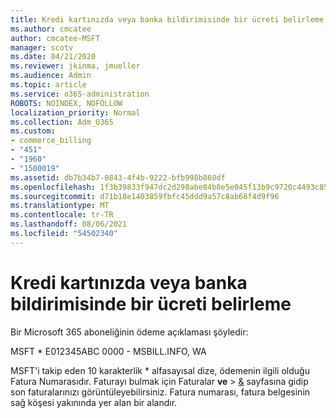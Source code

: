 ```yaml
---
title: Kredi kartınızda veya banka bildirimisinde bir ücreti belirleme
ms.author: cmcatee
author: cmcatee-MSFT
manager: scotv
ms.date: 04/21/2020
ms.reviewer: jkinma, jmueller
ms.audience: Admin
ms.topic: article
ms.service: o365-administration
ROBOTS: NOINDEX, NOFOLLOW
localization_priority: Normal
ms.collection: Adm_O365
ms.custom:
- commerce_billing
- "451"
- "1960"
- "1500019"
ms.assetid: db7b34b7-0843-4f4b-9222-bfb998b860df
ms.openlocfilehash: 1f3b39833f947dc2d298abe84b8e5e045f13b9c9720c4493c85273ea5afa2ebb
ms.sourcegitcommit: d71b18e1403859fbfc45ddd9a57c8ab68f4d9f96
ms.translationtype: MT
ms.contentlocale: tr-TR
ms.lasthandoff: 08/06/2021
ms.locfileid: "54502340"
---
```

# <a name="how-to-identify-a-charge-on-your-credit-card-or-bank-statement"></a>Kredi kartınızda veya banka bildirimisinde bir ücreti belirleme

Bir Microsoft 365 aboneliğinin ödeme açıklaması şöyledir:
  
MSFT \* E012345ABC 0000 - MSBILL.INFO, WA
  
MSFT'i takip eden 10 karakterlik \* alfasayısal dize, ödemenin ilgili olduğu Fatura Numarasıdır. Faturayı bulmak için Faturalar **ve** \> [&](https://go.microsoft.com/fwlink/p/?linkid=848039) sayfasına gidip son faturalarınızı görüntüleyebilirsiniz. Fatura numarası, fatura belgesinin sağ köşesi yakınında yer alan bir alandır.